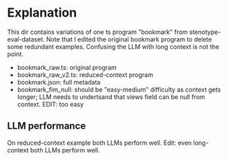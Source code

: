 # Explanation

This dir contains variations of one ts program "bookmark" from stenotype-eval-dataset.
Note that I edited the original bookmark program to delete some redundant examples. Confusing the LLM with long context is not the point.

- bookmark_raw.ts: original program
- bookmark_raw_v2.ts: reduced-context program
- bookmark.json: full metadata
- bookmark_fim_null: should be "easy-medium" difficulty as context gets longer; LLM needs to undertsand that views field can be null from context. EDIT: too easy

## LLM performance

On reduced-context example both LLMs perform well. 
Edit: even long-context both LLMs perform well.